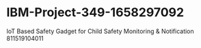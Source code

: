 # IBM-Project-349-1658297092
IoT Based Safety Gadget for Child Safety Monitoring &amp; Notification
811519104011
